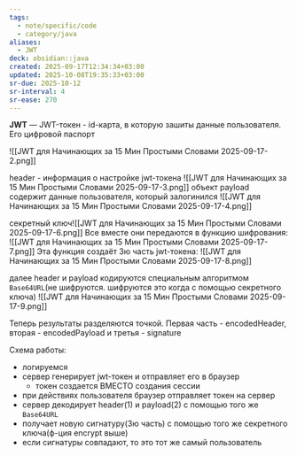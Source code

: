 ```yaml
---
tags:
  - note/specific/code
  - category/java
aliases:
  - JWT
deck: obsidian::java
created: 2025-09-17T12:34:34+03:00
updated: 2025-10-08T19:35:33+03:00
sr-due: 2025-10-12
sr-interval: 4
sr-ease: 270
---
```


**JWT**
—
JWT-токен - id-карта, в которую зашиты данные пользователя. Его цифровой паспорт

![[JWT для Начинающих за 15 Мин Простыми Словами 2025-09-17-2.png]]

header - информация о настройке jwt-токена
![[JWT для Начинающих за 15 Мин Простыми Словами 2025-09-17-3.png]]
объект payload содержит данные пользователя, который залогинился
![[JWT для Начинающих за 15 Мин Простыми Словами 2025-09-17-4.png]]

секретный ключ![[JWT для Начинающих за 15 Мин Простыми Словами 2025-09-17-6.png]]
Все вместе они передаются в функцию шифрования:
![[JWT для Начинающих за 15 Мин Простыми Словами 2025-09-17-7.png]]
Эта функция создаёт 3ю часть jwt-токена:
![[JWT для Начинающих за 15 Мин Простыми Словами 2025-09-17-8.png]]

далее header и payload кодируются специальным алгоритмом `Base64URL`(не шифруются. шифруются это когда с помощью секретного ключа)
![[JWT для Начинающих за 15 Мин Простыми Словами 2025-09-17-9.png]]

Теперь результаты разделяются точкой. Первая часть - encodedHeader, вторая - encodedPayload и третья - signature

Схема работы:
- логируемся
- сервер генерирует jwt-токен и отправляет его в браузер
	- токен создается ВМЕСТО создания сессии
- при действиях пользователя браузер отправляет токен на сервер
- сервер декодирует header(1) и payload(2) с помощью того же `Base64URL`
- получает новую сигнатуру(3ю часть) с помощью того же секретного ключа(ф-ция encrypt выше)
- если сигнатуры совпадают, то это тот же самый пользователь
